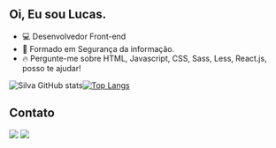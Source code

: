 ## Oi, Eu sou Lucas.

- 💻 Desenvolvedor Front-end
- 📕 Formado em Segurança da informação.
- 🔥 Pergunte-me sobre HTML, Javascript, CSS, Sass, Less, React.js, posso te ajudar!


![Silva GitHub stats](https://github-readme-stats.vercel.app/api?username=Lucassocorrosilva7&show_icons=true&theme=dracula)[![Top Langs](https://github-readme-stats.vercel.app/api/top-langs/?username=Lucassocorrosilva7&layout=compact)](https://github.com/Lucassocorrosilva7/github-readme-stats)

## Contato

<div>   
  <a href = "mailto:lucasocorrosilva@gmail.com" target="_blank"><img src="https://img.shields.io/badge/-Gmail-%23333?style=for-the-badge&logo=gmail&logoColor=white"></a>
  <a href="https://www.linkedin.com/in/luquinhasssilva/" target="_blank"><img src="https://img.shields.io/badge/-LinkedIn-%230077B5?style=for-the-badge&logo=linkedin&logoColor=white"> </a>
</div>
